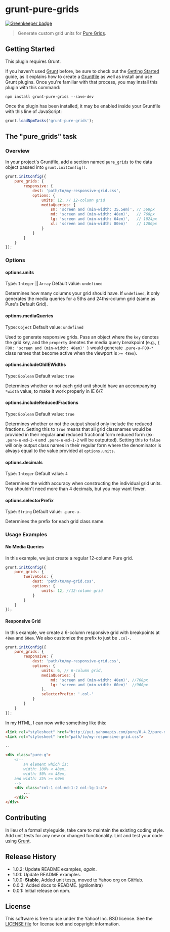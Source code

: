 # grunt-pure-grids

[![Greenkeeper badge](https://badges.greenkeeper.io/yahoo/grunt-pure-grids.svg)](https://greenkeeper.io/)

> Generate custom grid units for [Pure Grids](http://purecss.io/grids).

## Getting Started
This plugin requires Grunt.

If you haven't used [Grunt](http://gruntjs.com/) before, be sure to check out the [Getting Started](http://gruntjs.com/getting-started) guide, as it explains how to create a [Gruntfile](http://gruntjs.com/sample-gruntfile) as well as install and use Grunt plugins. Once you're familiar with that process, you may install this plugin with this command:

```shell
npm install grunt-pure-grids --save-dev
```

Once the plugin has been installed, it may be enabled inside your Gruntfile with this line of JavaScript:

```js
grunt.loadNpmTasks('grunt-pure-grids');
```

## The "pure_grids" task

### Overview
In your project's Gruntfile, add a section named `pure_grids` to the data object passed into `grunt.initConfig()`.

```js
grunt.initConfig({
    pure_grids: {
        responsive: {
            dest: 'path/to/my-responsive-grid.css',
            options: {
                units: 12, // 12-column grid
                mediaQueries: {
                    sm: 'screen and (min-width: 35.5em)', // 568px
                    md: 'screen and (min-width: 48em)',   // 768px
                    lg: 'screen and (min-width: 64em)',   // 1024px
                    xl: 'screen and (min-width: 80em)'    // 1280px
                }
            }
        }
    }
});
```

### Options

#### options.units
Type: `Integer` || `Array`
Default value: `undefined`

Determines how many columns your grid should have. If `undefined`, it only generates the media queries for a 5ths and 24ths-column grid (same as Pure's Default Grid).

#### options.mediaQueries
Type: `Object`
Default value: `undefined`

Used to generate responsive grids. Pass an object where the `key` denotes the grid key, and the `property` denotes the media query breakpoint (e.g., `{ FOO: 'screen and (min-width: 48em)' }` would generate `.pure-u-FOO-*` class names that become active when the viewport is `>= 48em`).

#### options.includeOldIEWidths
Type: `Boolean`
Default value: `true`

Determines whether or not each grid unit should have an accompanying `*width` value, to make it work properly in IE 6/7.

#### options.includeReducedFractions
Type: `Boolean`
Default value: `true`

Determines whether or not the output should only include the reduced fractions. Setting this to `true` means that all grid classnames would be provided in their regular **and** reduced fractional form reduced form (ex: `.pure-u-md-2-4` and `.pure-u-md-1-2` will be outputted). Setting this to `false` will only output class names in their regular form where the denominator is always equal to the value provided at `options.units`.

#### options.decimals
Type: `Integer`
Default value: `4`

Determines the width accuracy when constructing the individual grid units. You shouldn't need more than 4 decimals, but you may want fewer.

#### options.selectorPrefix
Type: `String`
Default value: `.pure-u-`

Determines the prefix for each grid class name.



### Usage Examples

#### No Media Queries
In this example, we just create a regular 12-column Pure grid.

```js
grunt.initConfig({
    pure_grids: {
        twelveCols: {
            dest: 'path/to/my-grid.css',
            options: {
                units: 12, //12-column grid
            }
        }
    }
});
```

#### Responsive Grid
In this example, we create a 6-column responsive grid with breakpoints at `48em` and `60em`. We also customize the prefix to just be `.col-`.

```js
grunt.initConfig({
    pure_grids: {
        responsive: {
            dest: 'path/to/my-responsive-grid.css',
            options: {
                units: 6, // 6-column grid,
                mediaQueries: {
                    md: 'screen and (min-width: 48em)', //768px
                    lg: 'screen and (min-width: 60em)'  //960px
                },
                selectorPrefix: '.col-'
            }
        }
    }
});
```

In my HTML, I can now write something like this:

```html
<link rel="stylesheet" href="http://yui.yahooapis.com/pure/0.4.2/pure-min.css">
<link rel="stylesheet" href="path/to/my-responsive-grid.css">

..

<div class="pure-g">
    <!--
        an element which is:
        width: 100% < 48em,
        width: 50% >= 48em,
    and width: 25% >= 60em
    -->
    <div class="col-1 col-md-1-2 col-lg-1-4">
        ...
    </div>
</div>

```

## Contributing
In lieu of a formal styleguide, take care to maintain the existing coding style. Add unit tests for any new or changed functionality. Lint and test your code using [Grunt](http://gruntjs.com/).

## Release History

* 1.0.2: Update README examples, _again_.
* 1.0.1: Update README examples.
* 1.0.0: __Stable__, Added unit tests, moved to Yahoo org on GitHub.
* 0.0.2: Added docs to README. (@tilomitra)
* 0.0.1: Initial release on npm.

## License
This software is free to use under the Yahoo! Inc. BSD license.
See the [LICENSE file][] for license text and copyright information.

[LICENSE file]: https://github.com/yahoo/grunt-pure-grids/blob/master/LICENSE
